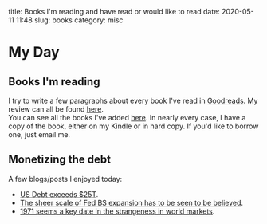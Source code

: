 title: Books I'm reading and have read or would like to read
date: 2020-05-11 11:48
slug: books
category: misc

# My Day

## Books I'm reading

I try to write a few paragraphs about every book I've read in [Goodreads](https://www.goodreads.com). 
My review can all be found [here](https://www.goodreads.com/review/list/30000791-stephen-hemingway?shelf=read).  
You can see all the books I've added [here](https://www.goodreads.com/review/list/30000791?shelf=%23ALL%23). 
In nearly every case, I have a copy of the book, either on my Kindle or in hard copy.
If you'd like to borrow one, just email me.





## Monetizing the debt

A few blogs/posts I enjoyed today:

* [US Debt exceeds $25T](https://themarketear.com/posts/cE462EMD95).
* [The sheer scale of Fed BS expansion has to be seen to be believed](https://themarketear.com/posts/ceSA55zTYl).
* [1971 seems a key date in the strangeness in world markets](https://wtfhappenedin1971.com/).
